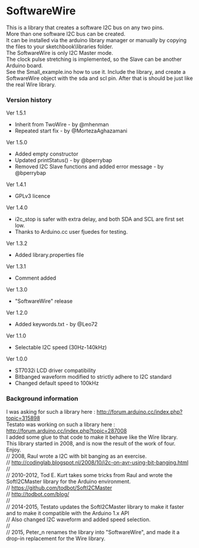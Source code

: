 # SoftwareWire
This is a library that creates a software I2C bus on any two pins.  
More than one software I2C bus can be created.  
It can be installed via the arduino library manager or manually by copying the files to your sketchbook\libraries folder.  
The SoftwareWire is only I2C Master mode.  
The clock pulse stretching is implemented, so the Slave can be another Arduino board.  
See the Small_example.ino how to use it. Include the library, and create a SoftwareWire object with the sda and scl pin.   After that is should be just like the real Wire library.  

### Version history

Ver 1.5.1
- Inherit from TwoWire - by @mhenman
- Repeated start fix - by @MortezaAghazamani

Ver 1.5.0 
- Added empty constructor
- Updated printStatus() - by @bperrybap
- Removed I2C Slave functions and added error message - by @bperrybap

Ver 1.4.1
- GPLv3 licence

Ver 1.4.0
- i2c_stop is safer with extra delay, and both SDA and SCL are first set low.
- Thanks to Arduino.cc user fjuedes for testing.

Ver 1.3.2
- Added library.properties file

Ver 1.3.1
- Comment added

Ver 1.3.0
- "SoftwareWire" release

Ver 1.2.0
- Added keywords.txt - by @Leo72

Ver 1.1.0
- Selectable I2C speed (30Hz-140kHz)

Ver 1.0.0
- ST7032i LCD driver compatibility
- Bitbanged waveform modified to strictly adhere to I2C standard
- Changed default speed to 100kHz

### Background information
I was asking for such a library here : http://forum.arduino.cc/index.php?topic=315898  
Testato was working on such a library here : http://forum.arduino.cc/index.php?topic=287008  
I added some glue to that code to make it behave like the Wire library.  
This library started in 2008, and is now the result of the work of four.  
Enjoy.  
// 2008, Raul wrote a I2C with bit banging as an exercise.  
// http://codinglab.blogspot.nl/2008/10/i2c-on-avr-using-bit-banging.html  
//  
// 2010-2012, Tod E. Kurt takes some tricks from Raul and wrote the SoftI2CMaster library for the Arduino environment.  
// https://github.com/todbot/SoftI2CMaster  
// http://todbot.com/blog/  
//  
// 2014-2015, Testato updates the SoftI2CMaster library to make it faster and to make it compatible with the Arduino 1.x API  
// Also changed I2C waveform and added speed selection.  
//  
// 2015, Peter_n renames the library into "SoftwareWire", and made it a drop-in replacement for the Wire library.  
